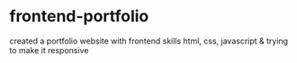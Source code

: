 # frontend-portfolio
created a portfolio website with frontend skills html, css, javascript &amp; trying to make it responsive
